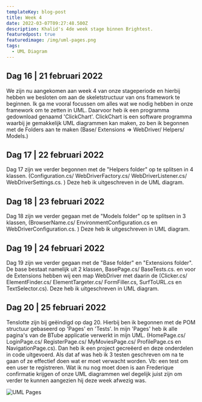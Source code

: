```yaml
---
templateKey: blog-post
title: Week 4
date: 2022-03-07T09:27:48.500Z
description: Khalid's 4de week stage binnen Brightest.
featuredpost: true
featuredimage: /img/uml-pages.png
tags:
  - UML Diagram
---
```

## Dag 16 | 21 februari 2022

We zijn nu aangekomen aan week 4 van onze stageperiode en hierbij hebben we besloten om aan de skeletstructuur van ons framework te beginnen. Ik ga me vooral focussen om alles wat we nodig hebben in onze framework om te zetten in UML. Daarvoor heb ik een programma gedownload genaamd 'ClickChart'. ClickChart is een software programma waarbij je gemakkelijk UML diagrammen kan maken, zo ben ik begonnen met de Folders aan te maken (Base/ Extensions => WebDriver/ Helpers/ Models.)

## Dag 17 | 22 februari 2022

Dag 17 zijn we verder begonnen met de "Helpers folder" op te splitsen in 4 klassen. (Configuration.cs/ WebDriverFactory.cs/ WebDriverListener.cs/ WebDriverSettings.cs. ) Deze heb ik uitgeschreven in de UML diagram.

## Dag 18 | 23 februari 2022

Dag 18 zijn we verder gegaan met de "Models folder" op te splitsen in 3 klassen, (BrowserName.cs/ EnvironmentConfiguration.cs en WebDriverConfiguration.cs. ) Deze heb ik uitgeschreven in UML diagram.

## Dag 19 | 24 februari 2022

Dag 19 zijn we verder gegaan met de "Base folder" en "Extensions folder". De base bestaat namelijk uit 2 klassen, BasePage.cs/ BaseTests.cs. en voor de Extensions hebben wij een map WebDriver met daarin de (Clicker.cs/ ElementFinder.cs/ ElementTargeter.cs/  FormFiller.cs, SurfToURL.cs en TextSelector.cs). Deze heb ik uitgeschreven in UML diagram.

## Dag 20 | 25 februari 2022

Tenslotte zijn bij geëindigd op dag 20. Hierbij ben ik begonnen met de POM structuur gebaseerd op 'Pages' en 'Tests'. In mijn 'Pages' heb ik alle pagina's van de BTube applicatie verwerkt in mijn UML. (HomePage.cs/ LoginPage.cs/ RegisterPage.cs/ MyMoviesPage.cs/ ProfilePage.cs en NavigationPage.cs). Dan heb ik een project gecreëerd en deze onderdelen in code uitgevoerd. Als dat af was heb ik 3 testen geschreven om na te gaan of ze effectief doen wat er moet verwacht worden. Vb: een test om een user te registreren. Wat ik nu nog moet doen is aan Frederique confirmatie krijgen of onze UML diagrammen wel degelijk juist zijn om verder te kunnen aangezien hij deze week afwezig was.



![](/img/uml-pages.png "UML Pages")